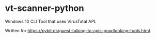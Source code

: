 # vt-scanner-python
Windows 10 CLI Tool that uses VirusTotal API.

Written for https://pybit.es/guest-talking-to-apis-goodlooking-tools.html.
